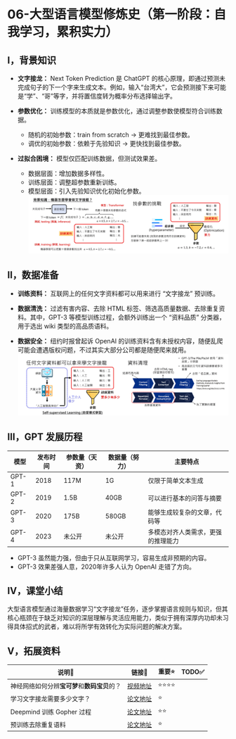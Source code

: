 # 06-大型语言模型修炼史（第一阶段：自我学习，累积实力）

## Ⅰ，背景知识
- **文字接龙：** Next Token Prediction 是 ChatGPT 的核心原理，即通过预测未完成句子的下一个字来生成文本。例如，输入“台湾大”，它会预测接下来可能是“学”、“哥”等字，并将置信度转为概率分布选择输出字。

- **参数优化：** 训练模型的本质就是参数优化，通过调整参数使模型符合训练数据。
  - 随机的初始参数：train from scratch → 更难找到最佳参数。
  - 调优的初始参数：依赖于先验知识 → 更快找到最佳参数。

- **过拟合困境：** 模型仅匹配训练数据，但测试效果差。
  - 数据层面：增加数据多样性。
  - 训练层面：调整超参数重新训练。
  - 模型层面：引入先验知识优化初始化参数。
![image](./Figs/06-%E5%A4%A7%E5%9E%8B%E8%AF%AD%E8%A8%80%E6%A8%A1%E5%9E%8B%E4%BF%AE%E7%82%BC%E5%8F%B2%EF%BC%88%E7%AC%AC%E4%B8%80%E9%98%B6%E6%AE%B5%EF%BC%89-00.png)

## Ⅱ，数据准备
- **训练资料：** 互联网上的任何文字资料都可以用来进行 “文字接龙” 预训练。
  
- **数据清洗：** 过滤有害内容、去除 HTML 标签、筛选高质量数据、去除重复资料。其中，GPT-3 等模型训练过程，会额外训练出一个 “资料品质” 分类器，用于选出 wiki 类型的高品质语料。
  
- **数据安全：** 纽约时报曾起诉 OpenAI 的训练资料含有未授权内容，随便乱爬可能会遭遇版权问题，不过其实大部分公司都是随便爬来就用。
![image](./Figs/06-%E5%A4%A7%E5%9E%8B%E8%AF%AD%E8%A8%80%E6%A8%A1%E5%9E%8B%E4%BF%AE%E7%82%BC%E5%8F%B2%EF%BC%88%E7%AC%AC%E4%B8%80%E9%98%B6%E6%AE%B5%EF%BC%89-01.png)

## Ⅲ，GPT 发展历程
| 模型   | 发布时间 | 参数量（天资）   | 数据量（努力）   | 主要特点                     |
|--------|----------|----------|----------|--------------------------|
| GPT-1  | 2018     | 117M     | 1G      |  仅限于简单文本生成        |
| GPT-2  | 2019     | 1.5B     | 40GB    | 可以进行基本的问答与摘要           |
| GPT-3  | 2020     | 175B     | 580GB   | 能够生成较复杂的文章，代码等   |
| GPT-4  | 2023     | 未公开   | 未公开   | 多模态对齐人类需求，更强的推理能力  |

- GPT-3 虽然能力强，但由于只从互联网学习，容易生成非预期的内容。
- GPT-3 效果差强人意，2020年许多人认为 OpenAI 走错了方向。

## Ⅳ，课堂小结
大型语言模型通过海量数据学习“文字接龙”任务，逐步掌握语言规则与知识，但其核心瓶颈在于缺乏对知识的深层理解与灵活应用能力，类似于拥有深厚内功却未习得具体招式的武者，难以将所学有效转化为实际问题的解决方案。

## Ⅴ，拓展资料
| 说明🔎   | 链接🔗 | 重要⭐ | TODO✅ |
|--------|----------|--------|--------|
| 神经网络如何分辨**宝可梦**和**数码宝贝**的？ | [视频地址](https://www.youtube.com/watch?si=DR8fnpmbvi7bmfsn&t=1535&v=WQY85vaQfTI&feature=youtu.be) | ⭐⭐⭐⭐ |
| 学习文字接龙需要多少文字？ | [论文地址](https://arxiv.org/abs/2011.04946) | ⭐ |
| Deepmind 训练 Gopher 过程  | [论文地址](https://arxiv.org/abs/2112.11446) | ⭐⭐ |
| 预训练去除重复语料 | [论文地址](https://arxiv.org/abs/2107.06499) | ⭐ |
